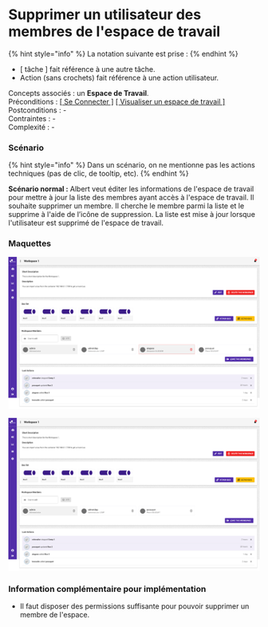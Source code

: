 # Supprimer un utilisateur des membres de l'espace de travail

{% hint style="info" %}
La notation suivante est prise :
{% endhint %}

* \[ tâche \] fait référence à une autre tâche.
* Action \(sans crochets\) fait référence à une action utilisateur.

Concepts associés : un **Espace de Travail**.  
Préconditions : [\[ Se Connecter \]](../espace-de-travail/se-connecter.md) [\[ Visualiser un espace de travail \]](../espace-de-travail/visualiser-un-espace-de-travail.md)  
Postconditions : -  
Contraintes : -  
Complexité : -

### Scénario

{% hint style="info" %}
Dans un scénario, on ne mentionne pas les actions techniques \(pas de clic, de tooltip, etc\).
{% endhint %}

**Scénario normal :** Albert veut éditer les informations de l'espace de travail pour mettre à jour la liste des membres ayant accès à l'espace de travail. Il souhaite supprimer un membre. Il cherche le membre parmi la liste et le supprime à l'aide de l’icône de suppression. La liste est mise à jour lorsque l'utilisateur est supprimé de l'espace de travail.

### Maquettes

![Supprimer un utilisateur de l&apos;espace de travail](../../.gitbook/assets/workspace-overview-delete-member.png)

![Membre du groupe de l&apos;espace de travail supprim&#xE9;](../../.gitbook/assets/workspace-overview-delete-member-2.png)

### Information complémentaire pour implémentation

* Il faut disposer des permissions suffisante pour pouvoir supprimer un membre de l'espace.

